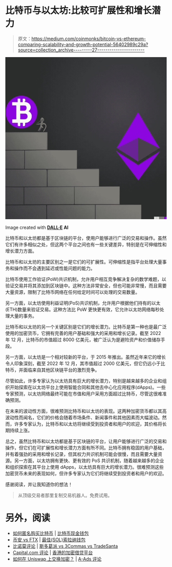 # 比特币与以太坊:比较可扩展性和增长潜力

> 原文：<https://medium.com/coinmonks/bitcoin-vs-ethereum-comparing-scalability-and-growth-potential-56402989c29a?source=collection_archive---------27----------------------->

![](img/08afe83a727cc0836dfc0c4deb3dc621.png)

Image created with [**DALL·E**](https://labs.openai.com/) **AI**

比特币和以太坊都是基于区块链的平台，使用户能够进行广泛的交易和操作。虽然它们有许多相似之处，但这两个平台之间也有一些关键差异，特别是在可伸缩性和增长潜力方面。

比特币和以太坊的主要区别之一是它们的可扩展性。可伸缩性是指平台处理大量事务和操作而不会遇到延迟或性能问题的能力。

比特币使用工作验证(PoW)共识机制，允许用户相互竞争解决复杂的数学难题，以验证交易并将其添加到区块链中。这种方法非常安全，但也可能非常慢，而且需要大量资源，限制了比特币网络在任何给定时间可以处理的交易数量。

另一方面，以太坊使用利益证明(PoS)共识机制，允许用户根据他们持有的以太(ETH)数量来验证交易。这种方法比 PoW 更快更有效，它允许以太坊网络每秒处理大量的事务。

比特币和以太坊的另一个关键区别是它们的增长潜力。比特币是第一种也是最广泛使用的加密货币，它拥有完善的用户基础和强大的采用和增长记录。截至 2022 年 12 月，比特币的市值超过 8000 亿美元，被广泛认为是避险资产和价值储存手段。

另一方面，以太坊是一个相对较新的平台，于 2015 年推出。虽然近年来它的增长令人印象深刻，截至 2022 年 12 月，其市值超过 2000 亿美元，但它仍远小于比特币，并面临来自其他区块链平台的激烈竞争。

尽管如此，许多专家认为以太坊具有巨大的增长潜力，特别是越来越多的企业和组织开始探索在以太坊平台上使用智能合同和其他去中心化应用程序(dApps)。一些专家预测，以太坊网络最终可能在市值和用户采用方面超过比特币，尽管这很难准确预测。

在未来的波动性方面，很难预测比特币和以太坊的表现。这两种加密货币都以其高波动性而闻名，它们的价格会随着市场条件、新闻事件和其他因素而大幅波动。然而，许多专家认为，比特币和以太坊将继续受到投资者和用户的欢迎，其价格将长期持续上涨。

总之，虽然比特币和以太坊都是基于区块链的平台，让用户能够进行广泛的交易和操作，但它们在可扩展性和增长潜力方面有所不同。比特币拥有稳固的用户基础，并有着强劲的采用和增长记录，但其权力共识机制可能会很慢，而且需要大量资源。另一方面，以太坊拥有更快、更有效的 PoS 共识机制，随着越来越多的企业和组织探索在其平台上使用 dApps，以太坊具有巨大的增长潜力。很难预测这些加密货币未来的表现如何，但许多专家认为它们将继续受到投资者和用户的欢迎。

感谢阅读，并让我知道你的想法！

> 从顶级交易者那里复制交易机器人。免费试用。

# 另外，阅读

*   [如何匿名购买比特币](https://coincodecap.com/buy-bitcoin-anonymously) | [比特币现金钱包](https://coincodecap.com/bitcoin-cash-wallets)
*   [币安 vs FTX](https://coincodecap.com/binance-vs-ftx) | [最佳(SOL)索拉纳钱包](https://coincodecap.com/solana-wallets)
*   [比诺莫评论](https://coincodecap.com/binomo-review) | [斯多葛派 vs 3Commas vs TradeSanta](https://coincodecap.com/stoic-vs-3commas-vs-tradesanta)
*   [Capital.com 评论](https://coincodecap.com/capital-com-review) | [香港的加密借贷平台](https://coincodecap.com/crypto-lending-hong-kong)
*   [如何在 Uniswap 上交换加密？](https://coincodecap.com/swap-crypto-on-uniswap) | [A-Ads 评论](https://coincodecap.com/a-ads-review)